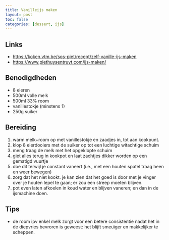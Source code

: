```yaml
---
title: Vanilleijs maken
layout: post
toc: false
categories: [dessert, ijs]
---
```

## Links
- <https://koken.vtm.be/sos-piet/recept/zelf-vanille-ijs-maken>
- <https://www.piethuysentruyt.com/ijs-maken/>

## Benodigdheden

- 8 eieren
- 500ml volle melk
- 500ml 33% room
- vanillestokje (minstens 1)
- 250g suiker



## Bereiding

1. warm melk+room op met vanillestokje en zaadjes in, tot aan kookpunt.
1. klop 8 eierdooiers met de suiker op tot een luchtige witachtige schuim
1. meng traag de melk met het opgeklopte schuim
1. giet alles terug in kookpot en laat zachtjes dikker worden op een gematigd vuurtje
1. doe dit terwijl je constant vaneert (i.e., met een houten spatel traag heen en weer bewegen)
1. zorg dat het niet kookt. je kan zien dat het goed is door met je vinger over je houten lepel te gaan; er zou een streep moeten blijven.
1. pot even laten afkoelen in koud water en blijven vaneren; en dan in de ijsmachine doen.


## Tips

- de room ipv enkel melk zorgt voor een betere consistentie nadat het in de diepvries bevroren is geweest: het blijft smeuïger en makkelijker te scheppen.
